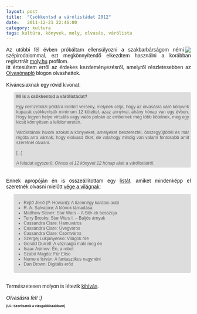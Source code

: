 ```yaml
---
layout: post
title:  "Csökkentsd a várólistádat 2012"
date:   2011-12-21 22:46:00
category: kultura
tags: kultúra, könyvek, moly, olvasás, várólista
---
```


<div style="text-align: justify; font-family: Arial, Helvetica, sans-serif;">
<a href="http://olvasonaplo.freeblog.hu/archives/2011/12/12/Csokkentsd_a_varolistadat_2012/" imageanchor="1"><img align="right" border="0" src="http://olvasonaplo.freeblog.hu/files/2011/12/kicsivarolista2012.jpg" /></a>Az utóbbi fél évben próbáltam ellensúlyozni a szakbarbárságom némi szépirodalommal, ezt megkönnyítendő elkezdtem használni a korábban regisztrált <a href="http://moly.hu/tagok/vbalazs">moly.hu</a> profilom.
<br />
Itt értesültem erről az érdekes kezdeményezésről, amelyről részletesebben az <a href="http://olvasonaplo.freeblog.hu/archives/2011/12/12/Csokkentsd_a_varolistadat_2012/">Olvasónapló</a> blogon olvashattok.
<br /><br />
Kíváncsiaknak egy rövid kivonat:
<br />
<blockquote style="font-size: 12px; background-color: #DDD; padding: 5px; moz-border-radius: 4px; -webkit-border-radius: 4px;">
<b>Mi is a csökkentsd a várólistádat?</b>
<br /><br />
Egy nemzetközi példára indított verseny, melynek célja, hogy az olvasásra váró könyvek kupacát csökkentsük minimum 12 kötettel, azaz annyival, ahány hónap van egy évben. Hogy legyen helye virtuális vagy valós polcán az embernek még több kötetnek, meg egy kicsit könnyítsen a lelkiismeretén.
<br /><br />
Várólistának hívom azokat a könyveket, amelyeket beszereztél, összegyűjtöttél és már régóta arra várnak, hogy elolvasd őket, de valahogy mindig van valami fontosabb amit szeretnél olvasni.
<br /><br />
[...]
<br /><br />
A feladat egyszerű: <i>Olvass el 12 könyvet 12 hónap alatt a várólistádról.</i>
</blockquote>
<br/>
Ennek apropóján én is összeállítottam egy <a href="http://moly.hu/polcok/csokkentsd-a-varolistadat-2012-40">listát</a>, amiket mindenképp el szeretnék olvasni mielőtt <a href="http://www.idokep.hu/hirek/2012-vilagvege-visszaszamlalas">vége a világnak</a>:
<blockquote style="font-size: 12px; background-color: #DDD; padding: 5px; moz-border-radius: 4px; -webkit-border-radius: 4px;">
<ul>
<li>Rejtő Jenő (P. Howard): A tizennégy karátos autó</li>
<li>R. A. Salvatore: A klónok támadása</li>
<li>Matthew Stover: Star Wars – A Sith-ek bosszúja</li>
<li>Terry Brooks: Star Wars I. – Baljós árnyak</li>
<li>Cassandra Clare: Hamuváros</li>
<li>Cassandra Clare: Üvegváros </li>
<li>Cassandra Clare: Csontváros</li>
<li>Szergej Lukjanyenko: Világok őre</li>
<li>Gerald Durrell: A véznaujjú maki meg én</li>
<li>Isaac Asimov: Én, a robot</li>
<li>Szabó Magda: Für Elise</li>
<li>Nemere István: A fantasztikus nagynéni</li>
<li>Dan Brown: Digitális erőd</li>
</ul>
</blockquote>
<br/>
Természetesen molyon is létezik <a href="http://moly.hu/kihivasok/csokkentsd-a-varolistadat-2012">kihívás</a>.
<br/><br/>
<i>Olvasásra fel! :)</i>
<br/>
<p style="font-size: 9px; font-decoration: italic;"><b>(Ui.: Szorítsatok a vizsgaidőszakban!)</b></p>
</div>
